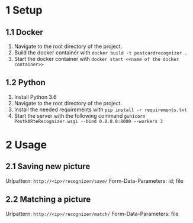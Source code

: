 # 1 Setup
##  1.1 Docker
 1. Navigate to the root directory of the project.
 2. Build the docker container with  `docker build -t postcardrecognizer .`
 3. Start the docker container with  `docker start <<name of the docker container>>`
## 1.2 Python
 1. Install Python 3.6
 2. Navigate to the root directory of the project.
 3. Install the needed requirements with `pip install -r requirements.txt`
 4. Start the server with the following command `gunicorn PostkARteRecognizer.wsgi --bind 0.0.0.0:8000 --workers 3`
# 2 Usage
## 2.1 Saving new picture
Urlpattern: `http://<ip>/recognizer/save/`
Form-Data-Parameters: id; file

## 2.2 Matching a picture
Urlpattern: `http://<ip>/recognizer/match/`
Form-Data-Parameters: file